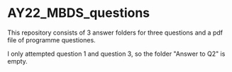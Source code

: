 # AY22_MBDS_questions

This repository consists of 3 answer folders for three questions and a pdf file of programme questiones.

I only attempted question 1 and question 3, so the folder "Answer to Q2" is empty.
